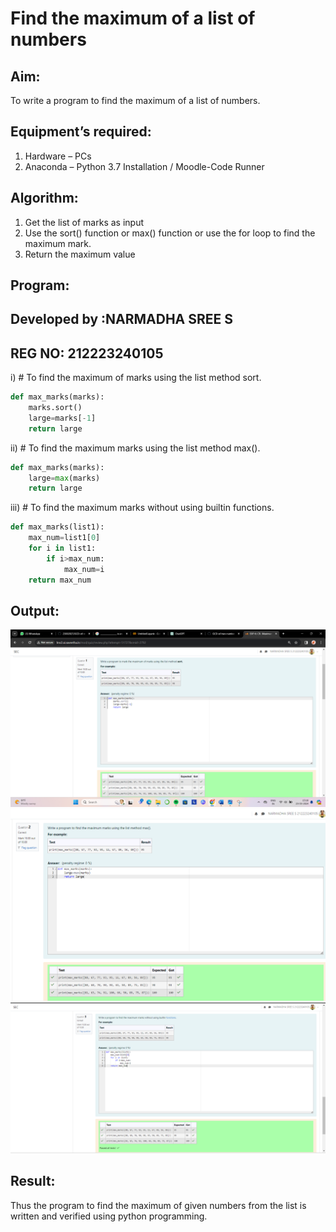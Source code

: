 # Find the maximum of a list of numbers
## Aim:
To write a program to find the maximum of a list of numbers.
## Equipment’s required:
1.	Hardware – PCs
2.	Anaconda – Python 3.7 Installation / Moodle-Code Runner
## Algorithm:
1.	Get the list of marks as input
2.	Use the sort() function or max() function or use the for loop to find the maximum mark.
3.	Return the maximum value
## Program:
## Developed by :NARMADHA SREE S
## REG NO: 212223240105
i)	# To find the maximum of marks using the list method sort.
```Python
def max_marks(marks):
    marks.sort()
    large=marks[-1]
    return large
```
ii)	# To find the maximum marks using the list method max().
```Python
def max_marks(marks):
    large=max(marks)
    return large
```
iii) # To find the maximum marks without using builtin functions.
```Python
def max_marks(list1):
    max_num=list1[0]
    for i in list1:
        if i>max_num:
            max_num=i
    return max_num
```
## Output:
![alt text](<Screenshot 2024-03-23 151831-1.png>)
![alt text](<Screenshot 2024-03-23 151914-2.png>)
![alt text](<Screenshot 2024-04-08 162201-1.png>)
## Result:
Thus the program to find the maximum of given numbers from the list is written and verified using python programming.

